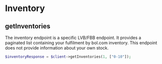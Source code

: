 # Inventory

## getInventories

The inventory endpoint is a specific LVB/FBB endpoint. It provides a paginated list containing your fulfilment by
bol.com inventory. This endpoint does not provide information about your own stock.

```php
$inventoryResponse = $client->getInventories(1, ["0-10"]);
```